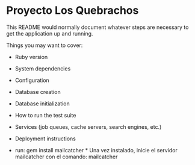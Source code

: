 # Proyecto Los Quebrachos

This README would normally document whatever steps are necessary to get the
application up and running.

Things you may want to cover:

* Ruby version

* System dependencies

* Configuration

* Database creation

* Database initialization

* How to run the test suite

* Services (job queues, cache servers, search engines, etc.)

* Deployment instructions

* run:  gem install mailcatcher * Una vez instalado, inicie el servidor mailcatcher con el comando:  mailcatcher


